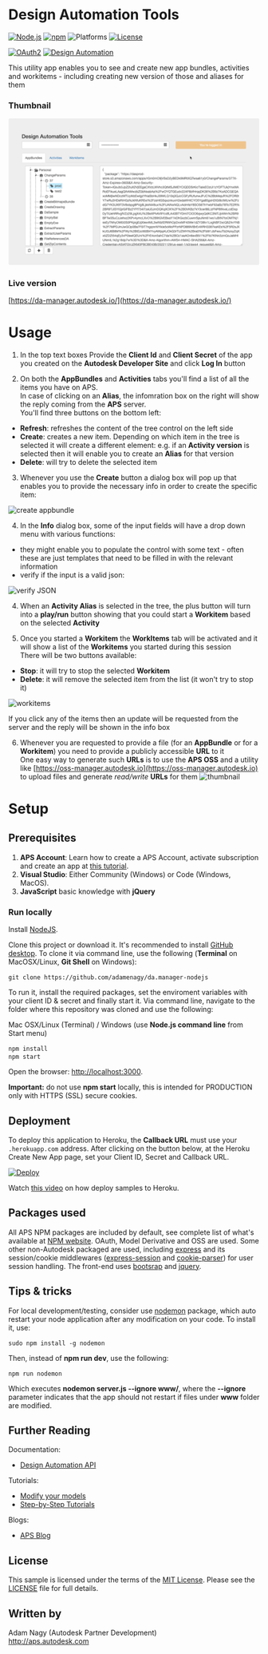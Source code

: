 # Design Automation Tools

[![Node.js](https://img.shields.io/badge/Node.js-10.16.2-blue.svg)](https://nodejs.org/)
[![npm](https://img.shields.io/badge/npm-6.9.0-blue.svg)](https://www.npmjs.com/)
![Platforms](https://img.shields.io/badge/platform-windows%20%7C%20osx%20%7C%20linux-lightgray.svg)
[![License](https://img.shields.io/:license-mit-blue.svg)](https://opensource.org/licenses/MIT)

[![OAuth2](https://img.shields.io/badge/OAuth2-v1-green.svg)](https://aps.autodesk.com/)
[![Design Automation](https://img.shields.io/badge/Design%20Automation-v3-green.svg)](https://aps.autodesk.com/)

This utility app enables you to see and create new app bundles, activities and workitems - including  creating new version of those and aliases for them

### Thumbnail

![thumbnail](/thumbnail.png)

### Live version

[https://da-manager.autodesk.io/](https://da-manager.autodesk.io/)

# Usage

1. In the top text boxes Provide the **Client Id** and **Client Secret** of the app you created on the **Autodesk Developer Site** and click **Log In** button

2. On both the **AppBundles** and **Activities** tabs you'll find a list of all the items you have on APS.  \
In case of clicking on an **Alias**, the infomration box on the right will show the reply coming from the **APS** server. \
You'll find three buttons on the bottom left:
- **Refresh**: refreshes the content of the tree control on the left side
- **Create**: creates a new item. Depending on which item in the tree is selected it will create a different element: e.g. if an **Activity version** is selected then it will enable you to create an **Alias** for that version
- **Delete**: will try to delete the selected item

3. Whenever you use the **Create** button a dialog box will pop up that enables you to provide the necessary info in order to create the specific item:

![create appbundle](/readme/CreateAppBundle.png)

4. In the **Info** dialog box, some of the input fields will have a drop down menu with various functions:
- they might enable you to populate the control with some text - often these are just templates that need to be filled in with the relevant information
- verify if the input is a valid json:

![verify JSON](/readme/VerifyJson.png)

4. When an **Activity Alias** is selected in the tree, the plus button will turn into a **play/run** button showing that you could start a **Workitem** based on the selected **Activity**

5. Once you started a **Workitem** the **WorkItems** tab will be activated and it will show a list of the **Workitems** you started during this session \
There will be two buttons available:
- **Stop**: it will try to stop the selected **Workitem**
- **Delete**: it will remove the selected item from the list (it won't try to stop it)

![workitems](/readme/Workitems.png)

If you click any of the items then an update will be requested from the server and the reply will be shown in the info box

6. Whenever you are requested to provide a file (for an **AppBundle** or for a **Workitem**) you need to provide a publicly accessible **URL** to it \
One easy way to generate such **URLs** is to use the **APS OSS** and a utility like [https://oss-manager.autodesk.io](https://oss-manager.autodesk.io) to upload files and generate *read/write* **URLs** for them
![thumbnail](/readme/OssManagerPresignedUrl.png)

# Setup

## Prerequisites

1. **APS Account**: Learn how to create a APS Account, activate subscription and create an app at [this tutorial](https://tutorials.autodesk.io/). 
2. **Visual Studio**: Either Community (Windows) or Code (Windows, MacOS).
3. **JavaScript** basic knowledge with **jQuery**

### Run locally

Install [NodeJS](https://nodejs.org).

Clone this project or download it. It's recommended to install [GitHub desktop](https://desktop.github.com/). To clone it via command line, use the following (**Terminal** on MacOSX/Linux, **Git Shell** on Windows):

    git clone https://github.com/adamenagy/da.manager-nodejs

To run it, install the required packages, set the enviroment variables with your client ID & secret and finally start it. Via command line, navigate to the folder where this repository was cloned and use the following:

Mac OSX/Linux (Terminal) / Windows (use <b>Node.js command line</b> from Start menu)

    npm install
    npm start

Open the browser: [http://localhost:3000](http://localhost:3000).

**Important:** do not use **npm start** locally, this is intended for PRODUCTION only with HTTPS (SSL) secure cookies.

## Deployment

To deploy this application to Heroku, the **Callback URL** must use your `.herokuapp.com` address. After clicking on the button below, at the Heroku Create New App page, set your Client ID, Secret and Callback URL.

[![Deploy](https://www.herokucdn.com/deploy/button.svg)](https://heroku.com/deploy?template=https://github.com/adamenagy/da.manager-nodejs)

Watch [this video](https://www.youtube.com/watch?v=Oqa9O20Gj0c) on how deploy samples to Heroku.


## Packages used

All APS NPM packages are included by default, see complete list of what's available at [NPM website](https://www.npmjs.com/browse/keyword/autodesk). OAuth, Model Derivative and OSS are used. Some other non-Autodesk packaged are used, including [express](https://www.npmjs.com/package/express) and its session/cookie middlewares ([express-session](https://www.npmjs.com/package/express-session) and [cookie-parser](https://www.npmjs.com/package/cookie-parser)) for user session handling. The front-end uses [bootsrap](https://www.npmjs.com/package/bootstrap) and [jquery](https://www.npmjs.com/package/jquery).

## Tips & tricks

For local development/testing, consider use [nodemon](https://www.npmjs.com/package/nodemon) package, which auto restart your node application after any modification on your code. To install it, use:

    sudo npm install -g nodemon

Then, instead of <b>npm run dev</b>, use the following:

    npm run nodemon

Which executes **nodemon server.js --ignore www/**, where the **--ignore** parameter indicates that the app should not restart if files under **www** folder are modified.

## Further Reading

Documentation:

- [Design Automation API](https://aps.autodesk.com/en/docs/design-automation/v3/developers_guide/overview/)

Tutorials:

- [Modify your models](https://learnforge.autodesk.io/#/tutorials/modifymodels)
- [Step-by-Step Tutorials](https://aps.autodesk.com/en/docs/design-automation/v3/tutorials/)

Blogs:

- [APS Blog](https://aps.autodesk.com/blog)

## License

This sample is licensed under the terms of the [MIT License](http://opensource.org/licenses/MIT).
Please see the [LICENSE](LICENSE) file for full details.

## Written by

Adam Nagy (Autodesk Partner Development)<br />
http://aps.autodesk.com<br />

